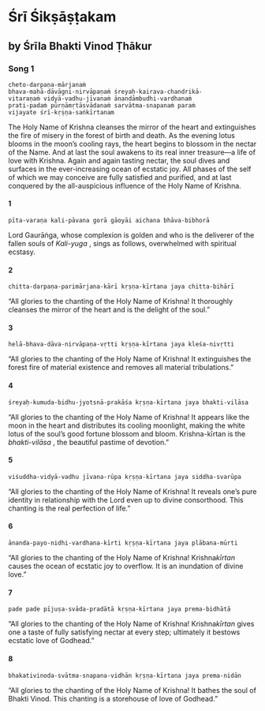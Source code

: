 # Śrī Śikṣāṣṭakam

## by Śrīla Bhakti Vinod Ṭhākur

### Song 1

    cheto-darpaṇa-mārjanaṁ
    bhava-mahā-dāvāgni-nirvāpaṇaṁ śreyaḥ-kairava-chandrikā-
    vitaraṇaṁ vidyā-vadhu-jīvanaṁ ānandāmbudhi-vardhanaṁ
    prati-padaṁ pūrṇāmṛtāsvādanaṁ sarvātma-snapanaṁ paraṁ
    vijayate śrī-kṛṣṇa-saṅkīrtanam

The Holy Name of Krishna cleanses the mirror of the heart and extinguishes the fire of misery in the forest of birth and death. As the evening lotus blooms in the moon’s cooling rays, the heart begins to blossom in the nectar of the Name.
And at last the soul awakens to its real inner treasure—a life of love with Krishna. Again and again tasting nectar, the soul dives and surfaces in the ever-increasing ocean of ecstatic joy.
All phases of the self of which we may conceive are fully satisfied and purified, and at last conquered by the all-auspicious influence of the Holy Name of Krishna.

#### 1

    pīta-varaṇa kali-pāvana gorā gāoyāi aichana bhāva-bibhorā

Lord Gaurāṅga, whose complexion is golden and who is the deliverer of the fallen souls of *Kali-yuga* , sings as follows, overwhelmed with spiritual ecstasy.

#### 2

    chitta-darpaṇa-parimārjana-kārī kṛṣṇa-kīrtana jaya chitta-bihārī

“All glories to the chanting of the Holy Name of Krishna! It thoroughly cleanses the mirror of the heart and is the delight of the soul.”

#### 3

    helā-bhava-dāva-nirvāpaṇa-vṛtti kṛṣṇa-kīrtana jaya kleśa-nivṛtti

“All glories to the chanting of the Holy Name of Krishna! It extinguishes the forest fire of material existence and removes all material tribulations.”

#### 4

    śreyaḥ-kumuda-bidhu-jyotsnā-prakāśa kṛṣṇa-kīrtana jaya bhakti-vilāsa

“All glories to the chanting of the Holy Name of Krishna! It appears like the moon in the heart and distributes its cooling moonlight, making the white lotus of the soul’s good fortune blossom and bloom. Krishna-kīrtan is the *bhakti-vilāsa* , the beautiful pastime of devotion.”

#### 5

    viśuddha-vidyā-vadhu jīvana-rūpa kṛṣṇa-kīrtana jaya siddha-svarūpa

“All glories to the chanting of the Holy Name of Krishna! It reveals one’s pure identity in relationship with the Lord even up to divine consorthood. This chanting is the real perfection of life.”

#### 6

    ānanda-payo-nidhi-vardhana-kīrti kṛṣṇa-kīrtana jaya plābana-mūrti

“All glories to the chanting of the Holy Name of Krishna! Krishna*kīrtan* causes the ocean of ecstatic joy to overflow. It is an inundation of divine love.”

#### 7

    pade pade pījuṣa-svāda-pradātā kṛṣṇa-kīrtana jaya prema-bidhātā

“All glories to the chanting of the Holy Name of Krishna! Krishna*kīrtan* gives one a taste of fully satisfying nectar at every step; ultimately it bestows ecstatic love of Godhead.”

#### 8

    bhakativinoda-svātma-snapana-vidhān kṛṣṇa-kīrtana jaya prema-nidān

“All glories to the chanting of the Holy Name of Krishna! It bathes the soul of Bhakti Vinod. This chanting is a storehouse of love of Godhead.”

